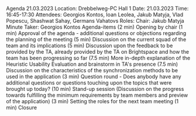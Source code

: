 Agenda 21.03.2023
Location: Drebbelweg-PC Hall 1
Date: 21.03.2023
Time: 16:45-17:30
Attendees: Georgios Kontos, Ioan Leolea, Jakub Matyja, Vlad Popescu, Shashwat Sahay, Germans Vahatovs
Roles:
Chair: Jakub Matyja
Minute Taker: Georgios Kontos
Agenda-items
(2 min)	Opening by chair
(1 min)	Approval of the agenda - additional questions or objections regarding the planning of the meeting
(5 min) Discussion on the current squad of the team and its implications
(5 min) Discussion upon the feedback to be provided by the TA, already provided by the TA on Brightspace and how the team has been progressing so far
(7.5 min) More in-depth explanation of the Heuristic Usability Evaluation and brainstorm in TA's presence
(7.5 min) Discussion on the characteristics of the synchronization methods to be used in the application
(3 min) Question round - Does anybody have any additional questions or questions touching upon the topics that were brought up today?
(10 min) Stand-up session (Discussion on the progress towards fulfilling the minimum requirements by team members and preview of the application)
(3 min)	Setting the roles for the next team meeting
(1 min)	Closure

